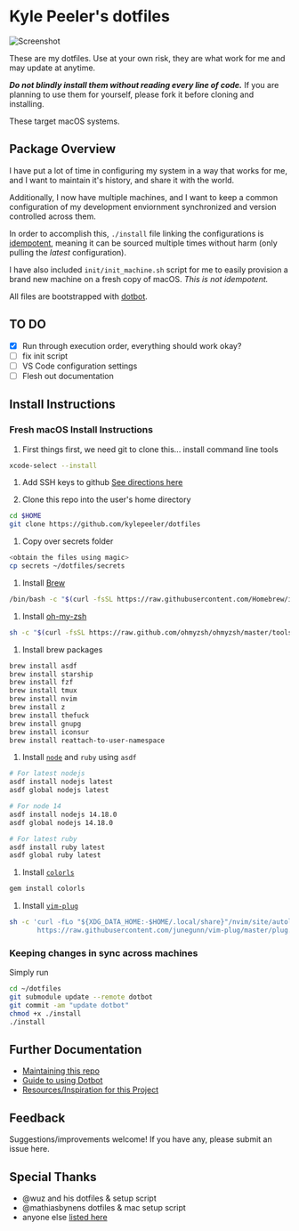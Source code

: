 # Kyle Peeler's dotfiles

![Screenshot](https://p-zkfgg0j.t2.n0.cdn.getcloudapp.com/items/YEu1q15n/CleanShot%202020-04-08%20at%2012.09.47%402x.png)

These are my dotfiles. Use at your own risk, they are what work for me and may update at anytime.

***Do not blindly install them without reading every line of code.***
If you are planning to use them for yourself, please fork it before cloning and installing.

These target macOS systems.

## Package Overview

I have put a lot of time in configuring my system in a way that works for me, and I want to maintain it's history, and share it with the world.

Additionally, I now have multiple machines, and I want to keep a common configuration of my development enviornment synchronized and version controlled across them.

In order to accomplish this, `./install` file linking the configurations is [idempotent](https://en.wikipedia.org/wiki/Idempotence), meaning it can be sourced multiple times without harm (only pulling the _latest_ configuration).

I have also included `init/init_machine.sh` script for me to easily provision a brand new machine on a fresh copy of macOS. _This is not idempotent._

All files are bootstrapped with [dotbot](https://github.com/anishathalye/dotbot).

## TO DO

- [x] Run through execution order, everything should work okay?
- [ ] fix init script
- [ ] VS Code configuration settings
- [ ] Flesh out documentation

## Install Instructions

### Fresh macOS Install Instructions

1. First things first, we need git to clone this... install command line tools

```bash
xcode-select --install
```

1. Add SSH keys to github
[See directions here](https://docs.github.com/en/authentication/connecting-to-github-with-ssh)

1. Clone this repo into the user's home directory

```bash
cd $HOME
git clone https://github.com/kylepeeler/dotfiles
```

1. Copy over secrets folder

```bash
<obtain the files using magic>
cp secrets ~/dotfiles/secrets
```

1. Install [Brew](https://brew.sh/)

```bash
/bin/bash -c "$(curl -fsSL https://raw.githubusercontent.com/Homebrew/install/HEAD/install.sh)"
```

1. Install [oh-my-zsh](https://ohmyz.sh/#install)

```bash
sh -c "$(curl -fsSL https://raw.github.com/ohmyzsh/ohmyzsh/master/tools/install.sh)"
```

1. Install brew packages

```bash
brew install asdf
brew install starship
brew install fzf
brew install tmux
brew install nvim
brew install z
brew install thefuck
brew install gnupg
brew install iconsur
brew install reattach-to-user-namespace
```

1. Install [`node`](https://nodejs.org) and `ruby` using `asdf`

```bash
# For latest nodejs
asdf install nodejs latest
asdf global nodejs latest

# For node 14
asdf install nodejs 14.18.0
asdf global nodejs 14.18.0

# For latest ruby
asdf install ruby latest
asdf global ruby latest
```

1. Install [`colorls`](https://github.com/athityakumar/colorls#installation)

```bash
gem install colorls
```

1. Install [`vim-plug`](https://github.com/junegunn/vim-plug)

```bash
sh -c 'curl -fLo "${XDG_DATA_HOME:-$HOME/.local/share}"/nvim/site/autoload/plug.vim --create-dirs \
       https://raw.githubusercontent.com/junegunn/vim-plug/master/plug.vim'
```

<!-- TODO: FIX ME!
4. Run the init_machine.sh script
```bash
chmod +x ~/dotfiles/init/init_machine.sh
./dotfiles/init/init_machine.sh
``` -->

### Keeping changes in sync across machines

Simply run

```bash
cd ~/dotfiles
git submodule update --remote dotbot
git commit -am "update dotbot"
chmod +x ./install
./install
```

## Further Documentation

- [Maintaining this repo](docs/maintenance.md)
- [Guide to using Dotbot](docs/using-dotbot.md)
- [Resources/Inspiration for this Project](docs/resources.md)

## Feedback

Suggestions/improvements welcome! If you have any, please submit an issue here.

## Special Thanks

- @wuz and his dotfiles & setup script
- @mathiasbynens dotfiles & mac setup script
- anyone else [listed here](docs/resources.md)
